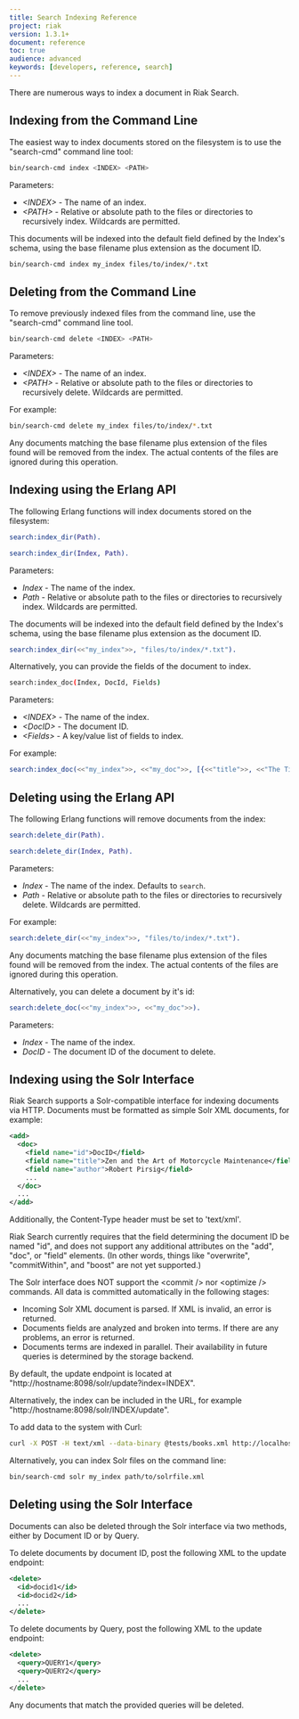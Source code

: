 ```yaml
---
title: Search Indexing Reference
project: riak
version: 1.3.1+
document: reference
toc: true
audience: advanced
keywords: [developers, reference, search]
---
```


There are numerous ways to index a document in Riak Search.

## Indexing from the Command Line

The easiest way to index documents stored on the filesystem is to use the "search-cmd" command line tool:

```bash
bin/search-cmd index <INDEX> <PATH>
```

Parameters:

* *&lt;INDEX&gt;* - The name of an index.
* *&lt;PATH&gt;* - Relative or absolute path to the files or directories to recursively index. Wildcards are permitted.

This documents will be indexed into the default field defined by the Index's schema, using the base filename plus extension as the document ID.

```bash
bin/search-cmd index my_index files/to/index/*.txt
```

## Deleting from the Command Line

To remove previously indexed files from the command line, use the "search-cmd" command line tool.

```bash
bin/search-cmd delete <INDEX> <PATH>
```

Parameters:

* *&lt;INDEX&gt;* - The name of an index.
* *&lt;PATH&gt;* - Relative or absolute path to the files or directories to recursively delete. Wildcards are permitted.

For example:

```bash
bin/search-cmd delete my_index files/to/index/*.txt
```

Any documents matching the base filename plus extension of the files found will be removed from the index. The actual contents of the files are ignored during this operation.

## Indexing using the Erlang API

The following Erlang functions will index documents stored on the filesystem:


```erlang
search:index_dir(Path).

search:index_dir(Index, Path).
```

Parameters:

* *Index* - The name of the index.
* *Path* - Relative or absolute path to the files or directories to recursively index. Wildcards are permitted.

The documents will be indexed into the default field defined by the Index's schema, using the base filename plus extension as the document ID.
    
```erlang
search:index_dir(<<"my_index">>, "files/to/index/*.txt").
```

Alternatively, you can provide the fields of the document to index.

```bash
search:index_doc(Index, DocId, Fields)
```

Parameters:

* *&lt;INDEX>* - The name of the index.
* *&lt;DocID>* - The document ID.
* *&lt;Fields>* - A key/value list of fields to index.

For example:

```erlang
search:index_doc(<<"my_index">>, <<"my_doc">>, [{<<"title">>, <<"The Title">>}, {<<"content">>, <<"The Content">>}])
```

## Deleting using the Erlang API

The following Erlang functions will remove documents from the index:

```erlang
search:delete_dir(Path).

search:delete_dir(Index, Path).
```

Parameters:

* *Index* - The name of the index. Defaults to `search`.
* *Path* - Relative or absolute path to the files or directories to recursively delete. Wildcards are permitted.

For example:

```erlang
search:delete_dir(<<"my_index">>, "files/to/index/*.txt").
```

Any documents matching the base filename plus extension of the files found will be removed from the index. The actual contents of the files are ignored during this operation.

Alternatively, you can delete a document by it's id:

```erlang
search:delete_doc(<<"my_index">>, <<"my_doc">>).
```

Parameters:

* *Index* - The name of the index.
* *DocID* - The document ID of the document to delete.

## Indexing using the Solr Interface

Riak Search supports a Solr-compatible interface for indexing documents via HTTP. Documents must be formatted as simple Solr XML documents, for example:

```xml
<add>
  <doc>
    <field name="id">DocID</field>
    <field name="title">Zen and the Art of Motorcycle Maintenance</field>
    <field name="author">Robert Pirsig</field>
    ...
  </doc>
  ...
</add>
```

Additionally, the Content-Type header must be set to 'text/xml'.

Riak Search currently requires that the field determining the document ID be named "id", and does not support any additional attributes on the "add", "doc", or "field" elements. (In other words, things like "overwrite", "commitWithin", and "boost" are not yet supported.)

The Solr interface does NOT support the &lt;commit /&gt; nor &lt;optimize /&gt; commands. All data is committed automatically in the following stages:

* Incoming Solr XML document is parsed. If XML is invalid, an error is returned.
* Documents fields are analyzed and broken into terms. If there are any problems, an error is returned.
* Documents terms are indexed in parallel. Their availability in future queries is determined by the storage backend.

By default, the update endpoint is located at "http://hostname:8098/solr/update?index=INDEX".

Alternatively, the index can be included in the URL, for example "http://hostname:8098/solr/INDEX/update".

To add data to the system with Curl:


```bash
curl -X POST -H text/xml --data-binary @tests/books.xml http://localhost:8098/solr/books/update
```

Alternatively, you can index Solr files on the command line:

```bash
bin/search-cmd solr my_index path/to/solrfile.xml
```

## Deleting using the Solr Interface

Documents can also be deleted through the Solr interface via two methods, either by Document ID or by Query.

To delete documents by document ID, post the following XML to the update endpoint:

```xml
<delete>
  <id>docid1</id>
  <id>docid2</id>
  ...
</delete>
```

To delete documents by Query, post the following XML to the update endpoint:

```xml
<delete>
  <query>QUERY1</query>
  <query>QUERY2</query>
  ...
</delete>
```

Any documents that match the provided queries will be deleted.
